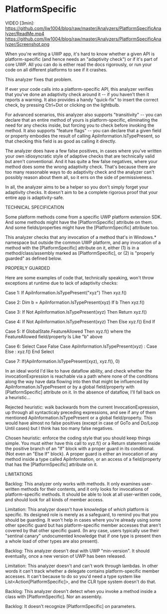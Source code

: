 ﻿PlatformSpecific
==================



VIDEO [3min]: https://github.com/ljw1004/blog/raw/master/Analyzers/PlatformSpecificAnalyzer/ReadMe.mp4
https://github.com/ljw1004/blog/raw/master/Analyzers/PlatformSpecificAnalyzer/Screenshot.png

When you're writing a UWP app, it's hard to know whether a given API is
platform-specific (and hence needs an "adaptivity check") or if it's part
of core UWP. All you can do is either read the docs rigorously, or run your
code on all different platforms to see if it crashes.

This analyzer fixes that problem.

If ever your code calls into a platform-specific API, this analyzer verifies
that you've done an adaptivity check around it -- if you haven't then it reports
a warning. It also provides a handy "quick-fix" to insert the correct check,
by pressing Ctrl+Dot or clicking on the lightbulb.

For advanced scenarios, this analyzer also supports "transitivity" -- you can declare
that an entire method of yours is platform-specific, eliminating the need
for any checks inside, but forcing you to check before invoking the method.
It also supports "feature flags" -- you can declare that a given field
or property embodies the result of calling ApiInformation.IsTypePresent, so
that checking this field is as good as calling it directly.

The analyzer does have a few false positives, in cases where you've written your
own idiosyncratic style of adaptive checks that are technically valid but aren't
conventional. And it has quite a few false negatives, where your method does
some the wrong adaptivity check. That's because there are too many reasonable ways
to do adaptivity check and the analyzer can't possibly reason about them all, so it
errs on the side of permissiveness.

In all, the analyzer aims to be a helper so you don't simply forget your adaptivity checks.
It doesn't aim to be a complete rigorous proof that your entire app is adaptivity-safe.



TECHNICAL SPECIFICATION

Some platform methods come from a specific UWP platform extension SDK.
And some methods might have the [PlatformSpecific] attribute on them.
And some fields/properties might have the [PlatformSpecific] attribute too.

This analyzer checks that any invocation of a method that's in Windows.* namespace
but outside the common UWP platform, and any invocation of a method with the
[PlatformSpecific] attribute on it, either (1) is in a method/class/assembly
marked as [PlatformSpecific], or (2) is "properly guarded" as defined below.


PROPERLY GUARDED

Here are some examples of code that, technically speaking, won't throw exceptions
at runtime due to lack of adaptivity checks:

Case 1: If ApiInformation.IsTypePresent("xyz") Then xyz.f()

Case 2: Dim b = ApiInformation.IsTypePresent(xyz)
        If b Then xyz.f()

Case 3: If Not ApiInformation.IsTypePresent(xyz) Then Return
        xyz.f()

Case 4: If Not ApiInformation.IsTypePresent(xyz) Then
        Else
           xyz.f()
        End If

Case 5: If GlobalState.FeatureAllowed Then xyz.f()
        where the FeatureAllowed field/property Is Like "b" above

Case 6: Select Case False
           Case ApiInformation.IsTypePresent(xyz) :
           Case Else : xyz.f()
         End Select

Case 7: If(ApiInformation.IsTypePresent(xyz), xyz.f(), 0)

In an ideal world I'd like to have dataflow ability, and check whether the invocationExpression
is reachable via a path where none of the conditions along the way have data flowing into
then that might be influenced by ApiInformation.IsTypePresent or by a global field/property
with [PlatformSpecific] attribute on it. In the absence of dataflow, I'll fall back on a heuristic...
        
Rejected heuristic: walk backwards from the current InvocationExpression,
up through all syntacticaly preceding expressions, and see if any of them
mentioned ApiInformation.IsTypePresent or a global field/property. This
would have almost no false positives (except in case of GoTo and Do/Loop Until cases)
but I think has too many false negatives.
        
Chosen heuristic: enforce the coding style that you should keep things
simple. You must either have this call to xyz.f() or a Return statement inside the
positive branch of an "If" block with a proper guard in its conditional. (Not even an
"Else If" block). A proper guard is either an invocation of any method inside
a type called ApiInformation, or an access of a field/property that has
the [PlatformSpecific] attribute on it.



LIMITATIONS

Backlog: This analyzer only works with methods. It only examines user-written
methods for their contents, and it only looks for invocations of platform-specific
methods. It should be able to look at all user-written code, and should look for
all kinds of member access.

Limitation: This analyzer doesn't have knowledge of *which* platform is specific.
Its designed role is merely as a safeguard, to remind you that you should be guarding.
It won't help in cases where you're already using some other specific guard but has
platform-specific member accesses that aren't covered by that other specific guard.
(In any case, users typically use their "sentinal canary" undocumented knowledge
that if one type is present then a whole load of other types are also present).

Backlog: This analyzer doesn't deal with UWP "min-version". It should eventually,
once a new version of UWP has been released.

Limitation: This analyzer doesn't and can't work through lambdas.
In other words it can't track whether a delegate contains platform-specific member
accesses. It can't because to do so you'd need a type system like
List<Action[PlatformSpecific]>, and the CLR type system doesn't do that.

Backlog: This analyzer doesn't detect when you invoke a method inside
a class with [PlatformSpecific]. Nor an assembly.

Backlog: It doesn't recognize [PlatformSpecific] on parameters.

